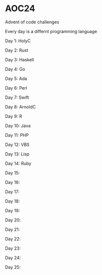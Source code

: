 # AOC24
Advent of code challenges

Every day is a differnt programming language

Day 1: HolyC

Day 2: Rust

Day 3: Haskell

Day 4: Go

Day 5: Ada

Day 6: Perl

Day 7: Swift

Day 8: ArnoldC

Day 9: R

Day 10: Java

Day 11: PHP

Day 12: VBS

Day 13: Lisp

Day 14: Ruby

Day 15: 

Day 16: 

Day 17: 

Day 18: 

Day 19: 

Day 20: 

Day 21: 

Day 22: 

Day 23: 

Day 24: 

Day 25: 
